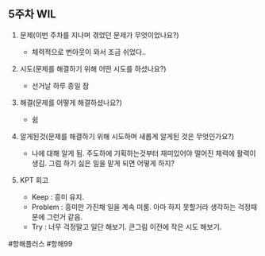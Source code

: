 ## 5주차 WIL

1. 문제(이번 주차를 지나며 겪었던 문제가 무엇이었나요?)
	- 체력적으로 번아웃이 와서 조금 쉬었다..
   
2. 시도(문제를 해결하기 위해 어떤 시도를 하셨나요?)
	- 선거날 하루 종일 잠

3. 해결(문제를 어떻게 해결하셨나요?)
	- 쉼
   
4. 알게된것(문제를 해결하기 위해 시도하며 새롭게 알게된 것은 무엇인가요?)
	- 나에 대해 알게 됨. 주도하에 기획하는것부터 재미있어야 떨어진 체력에 활력이 생김. 그럼 하기 싫은 일을 맡게 되면 어떻게 하지?

5. KPT 회고
	- Keep : 흥미 유지.
 	- Problem : 흥미만 가진채 일을 계속 미룸. 아마 하지 못할거라 생각하는 걱정때문에 그런거 같음.
 	- Try : 너무 걱정말고 일단 해보기. 큰그림 이전에 작은 시도 해보기.

 
#항해플러스 #항해99
